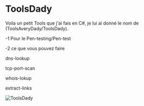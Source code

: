 # ToolsDady
Voila un petit Tools que j'ai fais en C#, je lui ai donné le nom de (ToolsAveryDady/ToolsDady).

-1 Pour le Pen-testing/Pen-test

-2 ce que vous pouvez faire 

dns-lookup

tcp-port-scan 

whois-lokup

extract-links

![ToolsDady](https://image.noelshack.com/fichiers/2020/21/6/1590266699-capture.png)
 
